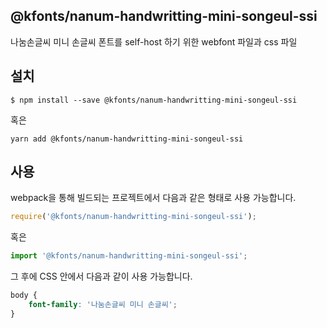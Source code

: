 
@kfonts/nanum-handwritting-mini-songeul-ssi
---------------------

나눔손글씨 미니 손글씨 폰트를 self-host 하기 위한 webfont 파일과 css 파일

설치
----

```
$ npm install --save @kfonts/nanum-handwritting-mini-songeul-ssi
```

혹은

```
yarn add @kfonts/nanum-handwritting-mini-songeul-ssi
```

사용
----

webpack을 통해 빌드되는 프로젝트에서 다음과 같은 형태로 사용 가능합니다.

```js
require('@kfonts/nanum-handwritting-mini-songeul-ssi');
```

혹은

```js
import '@kfonts/nanum-handwritting-mini-songeul-ssi';
```

그 후에 CSS 안에서 다음과 같이 사용 가능합니다.

```css
body {
    font-family: '나눔손글씨 미니 손글씨';
}
```
